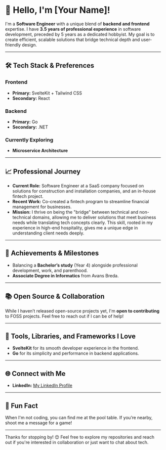 # 👋 Hello, I'm [Your Name]!

I'm a **Software Engineer** with a unique blend of **backend and frontend** expertise. I have **3.5 years of professional experience** in software development, preceded by 5 years as a dedicated hobbyist. My goal is to create efficient, scalable solutions that bridge technical depth and user-friendly design.

---

## 🛠️ Tech Stack & Preferences

### Frontend
- **Primary:** SvelteKit + Tailwind CSS
- **Secondary:** React

### Backend
- **Primary:** Go
- **Secondary:** .NET

### Currently Exploring
- **Microservice Architecture**

---

## 📈 Professional Journey

- **Current Role:** Software Engineer at a SaaS company focused on solutions for construction and installation companies, and an in-house fintech project.
- **Recent Work:** Co-created a fintech program to streamline financial management for businesses.
- **Mission:** I thrive on being the "bridge" between technical and non-technical domains, allowing me to deliver solutions that meet business needs while translating tech concepts clearly. This skill, rooted in my experience in high-end hospitality, gives me a unique edge in understanding client needs deeply.

---

## 🎯 Achievements & Milestones

- Balancing a **Bachelor’s study** (Year 4) alongside professional development, work, and parenthood.
- **Associate Degree in Informatics** from Avans Breda.

---

## 📚 Open Source & Collaboration

While I haven’t released open-source projects yet, I'm **open to contributing** to FOSS projects. Feel free to reach out if I can be of help!

---

## 🔧 Tools, Libraries, and Frameworks I Love

- **SvelteKit** for its smooth developer experience in the frontend.
- **Go** for its simplicity and performance in backend applications.

---

## 🌐 Connect with Me

- **LinkedIn:** [My LinkedIn Profile](https://www.linkedin.com/in/jeroen-rijkse-53050b59/)

---

## 🎱 Fun Fact

When I'm not coding, you can find me at the pool table. If you’re nearby, shoot me a message for a game!

---

Thanks for stopping by! 😊 Feel free to explore my repositories and reach out if you're interested in collaboration or just want to chat about tech.
